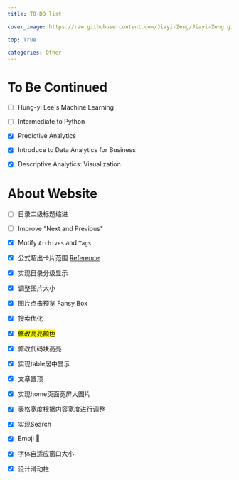 ```yaml
---
title: TO-DO list

cover_image: https://raw.githubusercontent.com/Jiayi-Zeng/Jiayi-Zeng.github.io/pic/img/4.png

top: True

categories: Other
---
```


# **To Be Continued**

- [ ] Hung-yi Lee's Machine Learning

- [ ] Intermediate to Python

- [x] Predictive Analytics

- [x] Introduce to Data Analytics for Business

- [x] Descriptive Analytics: Visualization  

# **About Website**

- [ ] 目录二级标题缩进

- [ ] Improve "Next and Previous"

- [x] Motify `Archives` and `Tags`

- [x] 公式超出卡片范围 [Reference]( https://docs.mathjax.org/en/latest/options/output/index.html#options-common-to-all-output-processors)

- [x] 实现目录分级显示 

- [x] 调整图片大小

- [x] 图片点击预览 Fansy Box

- [x] 搜索优化

- [x] <mark>修改高亮颜色</mark>

- [x] 修改代码块高亮

- [x] 实现table居中显示

- [x] 文章置顶

- [x] 实现home页面宽屏大图片

- [x] 表格宽度根据内容宽度进行调整

- [x] 实现Search

- [x] Emoji :thinking:

- [x] 字体自适应窗口大小

- [x] 设计滑动栏







